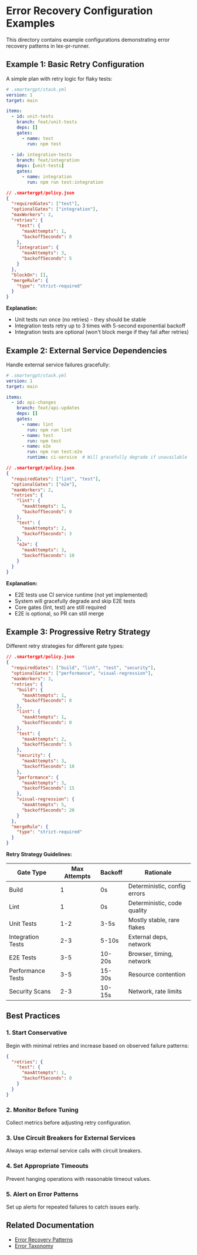 # Error Recovery Configuration Examples

This directory contains example configurations demonstrating error recovery patterns in lex-pr-runner.

## Example 1: Basic Retry Configuration

A simple plan with retry logic for flaky tests:

```yaml
# .smartergpt/stack.yml
version: 1
target: main

items:
  - id: unit-tests
    branch: feat/unit-tests
    deps: []
    gates:
      - name: test
        run: npm test
        
  - id: integration-tests
    branch: feat/integration
    deps: [unit-tests]
    gates:
      - name: integration
        run: npm run test:integration
```

```json
// .smartergpt/policy.json
{
  "requiredGates": ["test"],
  "optionalGates": ["integration"],
  "maxWorkers": 2,
  "retries": {
    "test": {
      "maxAttempts": 1,
      "backoffSeconds": 0
    },
    "integration": {
      "maxAttempts": 3,
      "backoffSeconds": 5
    }
  },
  "blockOn": [],
  "mergeRule": {
    "type": "strict-required"
  }
}
```

**Explanation:**
- Unit tests run once (no retries) - they should be stable
- Integration tests retry up to 3 times with 5-second exponential backoff
- Integration tests are optional (won't block merge if they fail after retries)

## Example 2: External Service Dependencies

Handle external service failures gracefully:

```yaml
# .smartergpt/stack.yml
version: 1
target: main

items:
  - id: api-changes
    branch: feat/api-updates
    deps: []
    gates:
      - name: lint
        run: npm run lint
      - name: test
        run: npm test
      - name: e2e
        run: npm run test:e2e
        runtime: ci-service  # Will gracefully degrade if unavailable
```

```json
// .smartergpt/policy.json
{
  "requiredGates": ["lint", "test"],
  "optionalGates": ["e2e"],
  "maxWorkers": 2,
  "retries": {
    "lint": {
      "maxAttempts": 1,
      "backoffSeconds": 0
    },
    "test": {
      "maxAttempts": 2,
      "backoffSeconds": 3
    },
    "e2e": {
      "maxAttempts": 3,
      "backoffSeconds": 10
    }
  }
}
```

**Explanation:**
- E2E tests use CI service runtime (not yet implemented)
- System will gracefully degrade and skip E2E tests
- Core gates (lint, test) are still required
- E2E is optional, so PR can still merge

## Example 3: Progressive Retry Strategy

Different retry strategies for different gate types:

```json
// .smartergpt/policy.json
{
  "requiredGates": ["build", "lint", "test", "security"],
  "optionalGates": ["performance", "visual-regression"],
  "maxWorkers": 3,
  "retries": {
    "build": {
      "maxAttempts": 1,
      "backoffSeconds": 0
    },
    "lint": {
      "maxAttempts": 1,
      "backoffSeconds": 0
    },
    "test": {
      "maxAttempts": 2,
      "backoffSeconds": 5
    },
    "security": {
      "maxAttempts": 3,
      "backoffSeconds": 10
    },
    "performance": {
      "maxAttempts": 3,
      "backoffSeconds": 15
    },
    "visual-regression": {
      "maxAttempts": 5,
      "backoffSeconds": 20
    }
  },
  "mergeRule": {
    "type": "strict-required"
  }
}
```

**Retry Strategy Guidelines:**

| Gate Type | Max Attempts | Backoff | Rationale |
|-----------|--------------|---------|-----------|
| Build | 1 | 0s | Deterministic, config errors |
| Lint | 1 | 0s | Deterministic, code quality |
| Unit Tests | 1-2 | 3-5s | Mostly stable, rare flakes |
| Integration Tests | 2-3 | 5-10s | External deps, network |
| E2E Tests | 3-5 | 10-20s | Browser, timing, network |
| Performance Tests | 3-5 | 15-30s | Resource contention |
| Security Scans | 2-3 | 10-15s | Network, rate limits |

## Best Practices

### 1. Start Conservative

Begin with minimal retries and increase based on observed failure patterns:

```json
{
  "retries": {
    "test": {
      "maxAttempts": 1,
      "backoffSeconds": 0
    }
  }
}
```

### 2. Monitor Before Tuning

Collect metrics before adjusting retry configuration.

### 3. Use Circuit Breakers for External Services

Always wrap external service calls with circuit breakers.

### 4. Set Appropriate Timeouts

Prevent hanging operations with reasonable timeout values.

### 5. Alert on Error Patterns

Set up alerts for repeated failures to catch issues early.

## Related Documentation

- [Error Recovery Patterns](../../docs/error-recovery.md)
- [Error Taxonomy](../../docs/errors.md)

